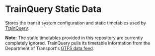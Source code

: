 # TrainQuery Static Data

Stores the transit system configuration and static timetables used by [TrainQuery](https://github.com/schel-d/trainquery).

**Note:** The static timetables provided in this repository are currently completely ignored. TrainQuery pulls its timetable information from the Department of Transport's [GTFS data feed](https://discover.data.vic.gov.au/dataset/timetable-and-geographic-information-gtfs).
